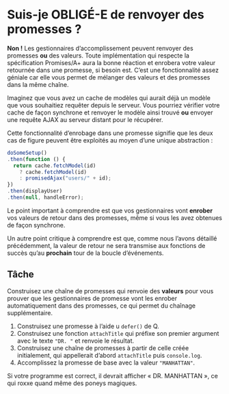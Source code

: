 # Suis-je OBLIGÉ-E de renvoyer des promesses ?

**Non !**  Les gestionnaires d’accomplissement peuvent renvoyer
des promesses **ou** des valeurs.  Toute implémentation qui respecte
la spécification Promises/A+ aura la bonne réaction et enrobera votre
valeur retournée dans une promesse, si besoin est.  C’est une
fonctionnalité assez géniale car elle vous permet de mélanger des
valeurs et des promesses dans la même chaîne.

Imaginez que vous avez un cache de modèles qui aurait déjà un modèle
que vous souhaitiez requêter depuis le serveur.  Vous pourriez vérifier
votre cache de façon synchrone et renvoyer le modèle ainsi trouvé
**ou** envoyer une requête AJAX au serveur distant pour le récupérer.

Cette fonctionnalité d’enrobage dans une promesse signifie que les deux
cas de figure peuvent être exploités au moyen d’une unique abstraction :

```js
doSomeSetup()
.then(function () {
  return cache.fetchModel(id)
    ? cache.fetchModel(id)
    : promisedAjax("users/" + id);
})
.then(displayUser)
.then(null, handleError);
```

Le point important à comprendre est que vos gestionnaires vont **enrober**
vos valeurs de retour dans des promesses, même si vous les avez obtenues
de façon synchrone.

Un autre point critique à comprendre est que, comme nous l’avons détaillé
précédemment, la valeur de retour ne sera transmise aux fonctions de
succès qu’au **prochain** tour de la boucle d’événements.

## Tâche

Construisez une chaîne de promesses qui renvoie des **valeurs** pour vous
prouver que les gestionnaires de promesse vont les enrober automatiquement
dans des promesses, ce qui permet du chaînage supplémentaire.

1. Construisez une promesse à l’aide u `defer()` de Q.
2. Construisez une fonction `attachTitle` qui préfixe son premier argument
   avec le texte `"DR. "` et renvoie le résultat.
3. Construisez une chaîne de promesses à partir de celle créée initialement, qui
   appellerait d’abord `attachTitle` puis `console.log`.
4. Accomplissez la promesse de base avec la valeur `"MANHATTAN"`.

Si votre programme est correct, il devrait afficher « DR. MANHATTAN », ce qui
roxxe quand même des poneys magiques.
